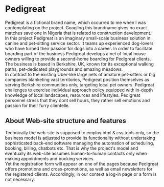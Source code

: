 # Pedigreat
Pedigreat is a fictional brand name, which occurred to me when I was contemplating on the project. Googling this brandname gives no exact matches save one in Nigeria that is related to construction development. \
In this project Pedigreat is an imaginary small-scale business solution in canine and pet-sitting service sector. It teams up experienced dog-lovers who have turned their passion for dogs into a career. In order to facilitate boarding part of the business Pedigreat develops a net of local house owners willing to provide a second-home boarding for Pedigreat clients. The business is based in Berkshire, UK, known for its exceptional walking paths, pet-dedicated playgrounds and amazing meadows. \
In contrast to the existing Uber-like large nets of amature pet-sitters or big companies blanketing vast territories, Pedigreat position themselves as serving Berkshire communities only, targeting local pet owners. Pedigreat challenges to exercise individual approach policy equipped with in-depth knowledge of local landscapes, resources and lifestyles. Pedigreat personnel stress that they dont sell hours, they rather sell emotions and passion for their furry clientelle. 

## About Web-site structure and features
Technically the web-site is supposed to employ html & css tools only, so the business model is adjusted to provide its functionality without undertaking sophisticated back-end software managing the automation of scheduling, booking, billing, chatbots etc. That is why the project's model and eventually its web-site assumes human-to-human contacts only when making appointments and booking services. \
Yet the registration form will appear on one of the pages because Pedigreat offers promotions and cross-promotions, as well as email newsletters for the registered clients. Accordingly, in our context a log-in page or a form is not necessary. 